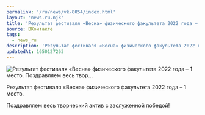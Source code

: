 ```yaml
---
permalink: '/ru/news/vk-8054/index.html'
layout: 'news.ru.njk'
title: 'Результат фестиваля «Весна» физического факультета 2022 года – 1 место.   Поздравляем весь твор…'
source: ВКонтакте
tags:
  - news_ru
description: 'Результат фестиваля «Весна» физического факультета 2022 года – 1 место.   Поздравляем весь твор…'
updatedAt: 1650127263
---
```

![Результат фестиваля «Весна» физического факультета 2022 года – 1 место.   Поздравляем весь твор…](https://sun9-65.userapi.com/s/v1/ig2/S1d7Lfgkvv3NpHegTrtEU7Tpygmwo090P11axSqKaGAR57lU7-p8ZPp0mauPqXN6adBzFF5cKQM217PsNrztusKa.jpg?size=510x340&quality=95&crop=3,0,2493,1662&type=album)

Результат фестиваля «Весна» физического факультета 2022 года – 1 место.

Поздравляем весь творческий актив с заслуженной победой!
